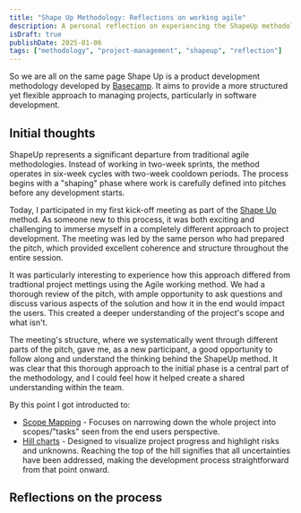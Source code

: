 ```yaml
---
title: "Shape Up Methodology: Reflections on working agile"
description: A personal reflection on experiencing the ShapeUp methodology's pitch phase and the learning outcomes from this process.
isDraft: true
publishDate: 2025-01-06
tags: ["methodology", "project-management", "shapeup", "reflection"]
---
```


So we are all on the same page Shape Up is a product development methodology developed by [Basecamp](https://basecamp.com/). It aims to provide a more structured yet flexible approach to managing projects, particularly in software development.

## Initial thoughts

ShapeUp represents a significant departure from traditional agile methodologies. Instead of working in two-week sprints, the method operates in six-week cycles with two-week cooldown periods. The process begins with a "shaping" phase where work is carefully defined into pitches before any development starts.

Today, I participated in my first kick-off meeting as part of the [Shape Up](https://basecamp.com/shapeup/0.3-chapter-01) method. As someone new to this process, it was both exciting and challenging to immerse myself in a completely different approach to project development. The meeting was led by the same person who had prepared the pitch, which provided excellent coherence and structure throughout the entire session.

It was particularly interesting to experience how this approach differed from tradtional project mettings using the Agile working method. We had a thorough review of the pitch, with ample opportunity to ask questions and discuss various aspects of the solution and how it in the end would impact the users. This created a deeper understanding of the project's scope and what isn't.

The meeting's structure, where we systematically went through different parts of the pitch, gave me, as a new participant, a good opportunity to follow along and understand the thinking behind the ShapeUp method. It was clear that this thorough approach to the initial phase is a central part of the methodology, and I could feel how it helped create a shared understanding within the team.

By this point I got introducted to:

- [Scope Mapping](https://basecamp.com/shapeup/3.3-chapter-12) - Focuses on narrowing down the whole project into scopes/"tasks" seen from the end users perspective.
- [Hill charts](https://basecamp.com/shapeup/3.4-chapter-13) - Designed to visualize project progress and highlight risks and unknowns. Reaching the top of the hill signifies that all uncertainties have been addressed, making the development process straightforward from that point onward.

## Reflections on the process

[comment]: <> (This article was created based on I will be able to work with Shape Up to streamline my workflow and work agile)
